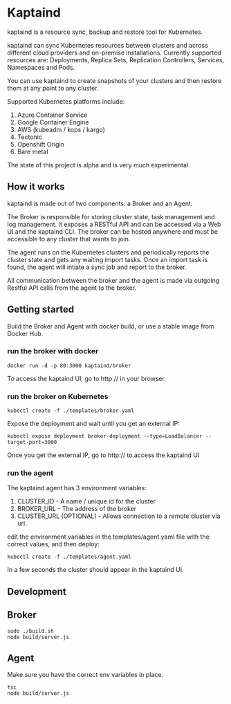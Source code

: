 # Kaptaind
kaptaind is a resource sync, backup and restore tool for Kubernetes.<br />

kaptaind can sync Kubernetes resources between clusters and across different cloud providers and on-premise installations.
Currently supported resources are: Deployments, Replica Sets, Replication Controllers, Services, Namespaces and Pods.

You can use kaptaind to create snapshots of your clusters and then restore them at any point to any cluster.

Supported Kubernetes platforms include:

1) Azure Container Service
2) Google Container Engine
3) AWS (kubeadm / kops / kargo)
4) Tectonic
5) Openshift Origin
6) Bare metal

The state of this project is alpha and is very much experimental.

## How it works
kaptaind is made out of two components: a Broker and an Agent.

The Broker is responsible for storing cluster state, task management and log management.
It exposes a RESTful API and can be accessed via a Web UI and the kaptaind CLI.
The broker can be hosted anywhere and must be accessible to any cluster that wants to join.

The agent runs on the Kubernetes clusters and periodically reports the cluster state and gets any waiting import tasks.
Once an import task is found, the agent will intiate a sync job and report to the broker.

All communication between the broker and the agent is made via outgoing Restful API calls from the agent to the broker.

## Getting started
Build the Broker and Agent with docker build, or use a stable image from Docker Hub.

### run the broker with docker
```
docker run -d -p 80:3000 kaptaind/broker
```

To access the kaptaind UI, go to http://<ip-address> in your browser.

### run the broker on Kubernetes
```
kubectl create -f ./templates/broker.yaml
```

Expose the deployment and wait until you get an external IP:

```
kubectl expose deployment broker-deployment --type=LoadBalancer --target-port=3000
```

Once you get the external IP, go to http://<external-ip> to access the kaptaind UI

### run the agent
The kaptaind agent has 3 environment variables:

1) CLUSTER_ID - A name / unique id for the cluster
2) BROKER_URL - The address of the broker
3) CLUSTER_URL (OPTIONAL) - Allows connection to a remote cluster via url.

edit the environment variables in the templates/agent.yaml file with the correct values, and then deploy:

```
kubectl create -f ./templates/agent.yaml
```

In a few seconds the cluster should appear in the kaptaind UI.

## Development
## Broker
```
sudo ./build.sh
node build/server.js
```

## Agent
Make sure you have the correct env variables in place.

```
tsc
node build/server.js
```
